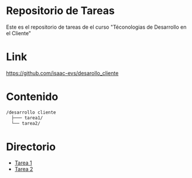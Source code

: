 
# Repositorio de Tareas

Este es el repositorio de tareas de el curso "Téconologias de Desarrollo en el Cliente" 

# Link

https://github.com/isaac-evs/desarollo_cliente

# Contenido 

```bash
/desarrollo cliente
  ├─── tarea1/
  └── tarea2/
```

# Directorio 

- [Tarea 1](https://github.com/isaac-evs/desarollo_cliente/tree/main/tarea1)
- [Tarea 2](https://github.com/isaac-evs/desarollo_cliente/tree/main/tarea2)

